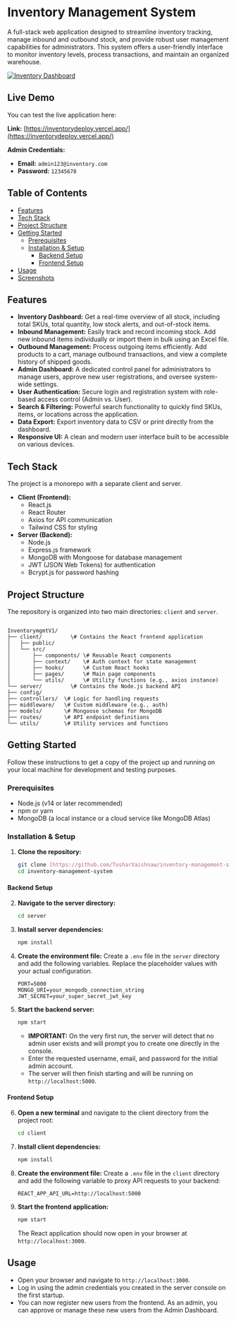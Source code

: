 # Inventory Management System

A full-stack web application designed to streamline inventory tracking, manage inbound and outbound stock, and provide robust user management capabilities for administrators. This system offers a user-friendly interface to monitor inventory levels, process transactions, and maintain an organized warehouse.

[![Inventory Dashboard](https://i.imgur.com/v8F7d3B.png)](https://inventorydeploy.vercel.app/)

## Live Demo

You can test the live application here:

**Link:** [https://inventorydeploy.vercel.app/](https://inventorydeploy.vercel.app/)

**Admin Credentials:**
-   **Email:** `admin123@inventory.com`
-   **Password:** `12345678`

## Table of Contents

- [Features](#features)
- [Tech Stack](#tech-stack)
- [Project Structure](#project-structure)
- [Getting Started](#getting-started)
  - [Prerequisites](#prerequisites)
  - [Installation & Setup](#installation--setup)
    - [Backend Setup](#backend-setup)
    - [Frontend Setup](#frontend-setup)
- [Usage](#usage)
- [Screenshots](#screenshots)

## Features

- **Inventory Dashboard:** Get a real-time overview of all stock, including total SKUs, total quantity, low stock alerts, and out-of-stock items.
- **Inbound Management:** Easily track and record incoming stock. Add new inbound items individually or import them in bulk using an Excel file.
- **Outbound Management:** Process outgoing items efficiently. Add products to a cart, manage outbound transactions, and view a complete history of shipped goods.
- **Admin Dashboard:** A dedicated control panel for administrators to manage users, approve new user registrations, and oversee system-wide settings.
- **User Authentication:** Secure login and registration system with role-based access control (Admin vs. User).
- **Search & Filtering:** Powerful search functionality to quickly find SKUs, items, or locations across the application.
- **Data Export:** Export inventory data to CSV or print directly from the dashboard.
- **Responsive UI:** A clean and modern user interface built to be accessible on various devices.

## Tech Stack

The project is a monorepo with a separate client and server.

-   **Client (Frontend):**
    -   React.js
    -   React Router
    -   Axios for API communication
    -   Tailwind CSS for styling
-   **Server (Backend):**
    -   Node.js
    -   Express.js framework
    -   MongoDB with Mongoose for database management
    -   JWT (JSON Web Tokens) for authentication
    -   Bcrypt.js for password hashing

## Project Structure

The repository is organized into two main directories: `client` and `server`.

```

InventorymgmtV1/
├── client/         \# Contains the React frontend application
│   ├── public/
│   └── src/
│       ├── components/ \# Reusable React components
│       ├── context/    \# Auth context for state management
│       ├── hooks/      \# Custom React hooks
│       ├── pages/      \# Main page components
│       └── utils/      \# Utility functions (e.g., axios instance)
└── server/         \# Contains the Node.js backend API
├── config/
├── controllers/  \# Logic for handling requests
├── middleware/   \# Custom middleware (e.g., auth)
├── models/       \# Mongoose schemas for MongoDB
├── routes/       \# API endpoint definitions
└── utils/        \# Utility services and functions

````

## Getting Started

Follow these instructions to get a copy of the project up and running on your local machine for development and testing purposes.

### Prerequisites

-   Node.js (v14 or later recommended)
-   npm or yarn
-   MongoDB (a local instance or a cloud service like MongoDB Atlas)

### Installation & Setup

1.  **Clone the repository:**
    ```bash
    git clone [https://github.com/TusharVaishnaw/inventory-management-system.git](https://github.com/TusharVaishnaw/inventory-management-system.git)
    cd inventory-management-system
    ```

#### Backend Setup

2.  **Navigate to the server directory:**
    ```bash
    cd server
    ```

3.  **Install server dependencies:**
    ```bash
    npm install
    ```

4.  **Create the environment file:**
    Create a `.env` file in the `server` directory and add the following variables. Replace the placeholder values with your actual configuration.
    ```env
    PORT=5000
    MONGO_URI=your_mongodb_connection_string
    JWT_SECRET=your_super_secret_jwt_key
    ```

5.  **Start the backend server:**
    ```bash
    npm start
    ```
    -   **IMPORTANT:** On the very first run, the server will detect that no admin user exists and will prompt you to create one directly in the console.
    -   Enter the requested username, email, and password for the initial admin account.
    -   The server will then finish starting and will be running on `http://localhost:5000`.

#### Frontend Setup

6.  **Open a new terminal** and navigate to the client directory from the project root:
    ```bash
    cd client
    ```

7.  **Install client dependencies:**
    ```bash
    npm install
    ```

8.  **Create the environment file:**
    Create a `.env` file in the `client` directory and add the following variable to proxy API requests to your backend:
    ```env
    REACT_APP_API_URL=http://localhost:5000
    ```

9.  **Start the frontend application:**
    ```bash
    npm start
    ```
    The React application should now open in your browser at `http://localhost:3000`.

## Usage

-   Open your browser and navigate to `http://localhost:3000`.
-   Log in using the admin credentials you created in the server console on the first startup.
-   You can now register new users from the frontend. As an admin, you can approve or manage these new users from the Admin Dashboard.


